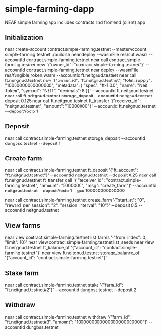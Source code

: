 # simple-farming-dapp
NEAR simple farming app includes contracts and frontend (client) app

## Initialization
near create-account contract.simple-farming.testnet --masterAccount simple-farming.testnet
./build.sh
near deploy --wasmFile res/out.wasm --accountId contract.simple-farming.testnet
near call contract.simple-farming.testnet new '{"owner_id": "contract.simple-farming.testnet"}' --accountId contract.simple-farming.testnet
near deploy --wasmFile res/fungible_token.wasm --accountId ft.neitgnud.testnet
near call ft.neitgnud.testnet new '{"owner_id": "ft.neitgnud.testnet", "total_supply": "10000000000000000", "metadata": { "spec": "ft-1.0.0", "name": "Neit Token", "symbol": "NEIT", "decimals": 8 }}' --accountId ft.neitgnud.testnet
near call ft.neitgnud.testnet storage_deposit --accountId neitgnud.testnet --deposit 0.125
near call ft.neitgnud.testnet ft_transfer '{"receiver_id": "neitgnud.testnet", "amount": "10000000"}' --accountId ft.neitgnud.testnet --depositYocto 1

## Deposit
near call contract.simple-farming.testnet storage_deposit --accountId dungbss.testnet --deposit 1

## Create farm
near call contract.simple-farming.testnet ft_deposit '{"ft_account": "ft.neitgnud.testnet"}' --accountId neitgnud.testnet --deposit 0.25
near call ft.neitgnud.testnet ft_transfer_call '{ "receiver_id": "contract.simple-farming.testnet", "amount": "5000000", "msg": "create_farm"}' --accountId neitgnud.testnet --depositYocto 1 --gas 100000000000000

near call contract.simple-farming.testnet create_farm '{"start_at": "0", "reward_per_session": "2", "session_interval": "10"}' --deposit 0.5 --accountId neitgnud.testnet

## View farms
near view contract.simple-farming.testnet list_farms '{"from_index": 0, "limit": 10}'
near view contract.simple-farming.testnet list_seeds 
near view ft.neitgnud.testnet ft_balance_of '{"account_id": "contract.simple-farming.testnet"}'
near view ft.neitgnud.testnet storage_balance_of '{"account_id": "contract.simple-farming.testnet"}'

## Stake farm
near call contract.simple-farming.testnet stake '{"farm_id": "ft.neitgnud.testnet#2"}' --accountId dungbss.testnet --deposit 2

## Withdraw
near call contract.simple-farming.testnet withdraw '{"farm_id": "ft.neitgnud.testnet#3", "amount": "1000000000000000000000000"}' --accountId dungbss.testnet

